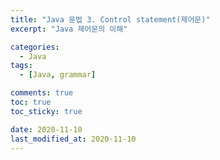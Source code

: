 ```yaml
---
title: "Java 문법 3. Control statement(제어문)"
excerpt: "Java 제어문의 이해"

categories:
  - Java
tags:
  - [Java, grammar]

comments: true
toc: true
toc_sticky: true

date: 2020-11-10
last_modified_at: 2020-11-10
---
```

